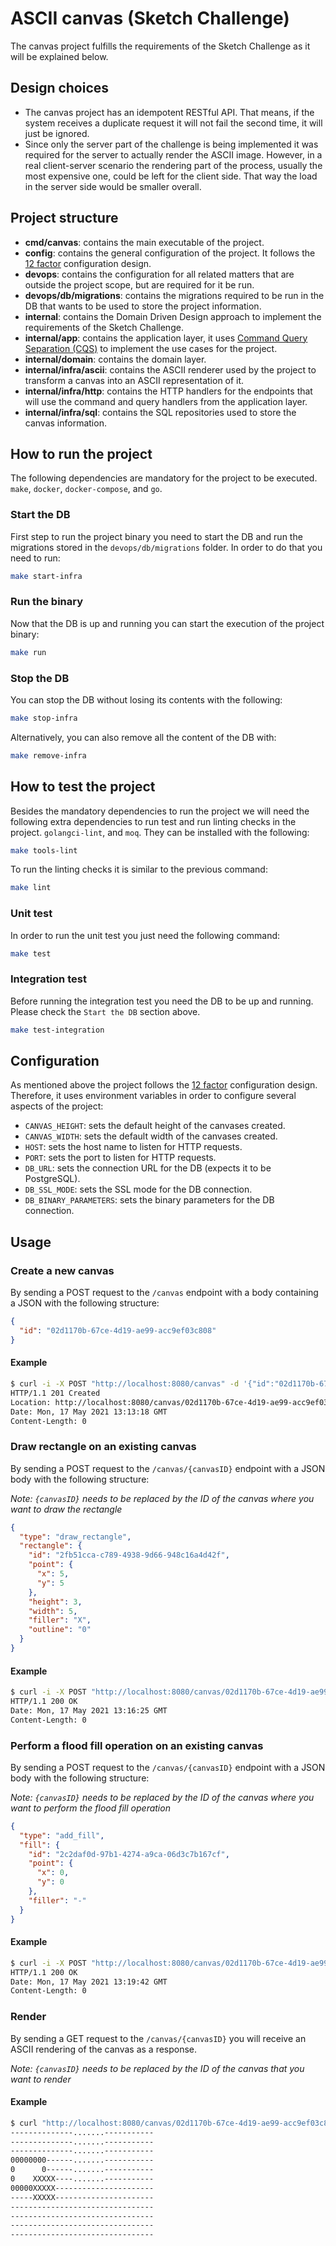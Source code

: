 # ASCII canvas (Sketch Challenge)

The canvas project fulfills the requirements of the Sketch Challenge as it will be explained below.

## Design choices

- The canvas project has an idempotent RESTful API. That means, if the system receives a duplicate request it will not fail the second time, it will just be ignored.
- Since only the server part of the challenge is being implemented it was required for the server to actually render the ASCII image. However, in a real client-server scenario the rendering part of the process, usually the most expensive one, could be left for the client side. That way the load in the server side would be smaller overall.

## Project structure

- **cmd/canvas**: contains the main executable of the project.
- **config**: contains the general configuration of the project. It follows the [12 factor](https://12factor.net/config) configuration design.
- **devops**: contains the configuration for all related matters that are outside the project scope, but are required for it be run.
- **devops/db/migrations**: contains the migrations required to be run in the DB that wants to be used to store the project information.
- **internal**: contains the Domain Driven Design approach to implement the requirements of the Sketch Challenge.
- **internal/app**: contains the application layer, it uses [Command Query Separation (CQS)](https://en.wikipedia.org/wiki/Command%E2%80%93query_separation) to implement the use cases for the project.
- **internal/domain**: contains the domain layer.
- **internal/infra/ascii**: contains the ASCII renderer used by the project to transform a canvas into an ASCII representation of it.
- **internal/infra/http**: contains the HTTP handlers for the endpoints that will use the command and query handlers from the application layer.
- **internal/infra/sql**: contains the SQL repositories used to store the canvas information.

## How to run the project

The following dependencies are mandatory for the project to be executed. `make`, `docker`, `docker-compose`, and `go`.

### Start the DB

First step to run the project binary you need to start the DB and run the migrations stored in the `devops/db/migrations` folder. In order to do that you need to run:

```bash
make start-infra
```

### Run the binary

Now that the DB is up and running you can start the execution of the project binary:

```bash
make run
```

### Stop the DB

You can stop the DB without losing its contents with the following:
```bash
make stop-infra
```

Alternatively, you can also remove all the content of the DB with:
```bash
make remove-infra
```

## How to test the project

Besides the mandatory dependencies to run the project we will need the following extra dependencies to run test and run linting checks in the project. `golangci-lint`, and `moq`. They can be installed with the following:

```bash
make tools-lint
```

To run the linting checks it is similar to the previous command:

```bash
make lint
```

### Unit test

In order to run the unit test you just need the following command:

```bash
make test
```

### Integration test

Before running the integration test you need the DB to be up and running. Please check the `Start the DB` section above.

```bash
make test-integration
```

## Configuration

As mentioned above the project follows the [12 factor](https://12factor.net/config) configuration design. Therefore, it uses environment variables in order to configure several aspects of the project:

* `CANVAS_HEIGHT`: sets the default height of the canvases created.
* `CANVAS_WIDTH`: sets the default width of the canvases created.
* `HOST`: sets the host name to listen for HTTP requests.
* `PORT`: sets the port to listen for HTTP requests.
* `DB_URL`: sets the connection URL for the DB (expects it to be PostgreSQL).
* `DB_SSL_MODE`: sets the SSL mode for the DB connection.
* `DB_BINARY_PARAMETERS`: sets the binary parameters for the DB connection.

## Usage

### Create a new canvas

By sending a POST request to the `/canvas` endpoint with a body containing a JSON with the following structure:
```json
{
  "id": "02d1170b-67ce-4d19-ae99-acc9ef03c808"
}
```

#### Example

```bash
$ curl -i -X POST "http://localhost:8080/canvas" -d '{"id":"02d1170b-67ce-4d19-ae99-acc9ef03c808"}'
HTTP/1.1 201 Created
Location: http://localhost:8080/canvas/02d1170b-67ce-4d19-ae99-acc9ef03c808
Date: Mon, 17 May 2021 13:13:18 GMT
Content-Length: 0
```

### Draw rectangle on an existing canvas

By sending a POST request to the `/canvas/{canvasID}` endpoint with a JSON body with the following structure:

*Note: `{canvasID}` needs to be replaced by the ID of the canvas where you want to draw the rectangle*

```json
{
  "type": "draw_rectangle",
  "rectangle": {
    "id": "2fb51cca-c789-4938-9d66-948c16a4d42f",
    "point": {
      "x": 5,
      "y": 5
    },
    "height": 3,
    "width": 5,
    "filler": "X",
    "outline": "0"
  }
}
```

#### Example

```bash
$ curl -i -X POST "http://localhost:8080/canvas/02d1170b-67ce-4d19-ae99-acc9ef03c808" -d '{"type":"draw_rectangle","rectangle":{"id":"2c6f53d6-49b3-4e69-8522-fa6b0f06e2f6","point":{"x":5,"y":5},"height":3,"width":5,"filler":"X","outline":"0"}}'
HTTP/1.1 200 OK
Date: Mon, 17 May 2021 13:16:25 GMT
Content-Length: 0
```


### Perform a flood fill operation on an existing canvas

By sending a POST request to the `/canvas/{canvasID}` endpoint with a JSON body with the following structure:

*Note: `{canvasID}` needs to be replaced by the ID of the canvas where you want to perform the flood fill operation*

```json
{
  "type": "add_fill",
  "fill": {
    "id": "2c2daf0d-97b1-4274-a9ca-06d3c7b167cf",
    "point": {
      "x": 0,
      "y": 0
    },
    "filler": "-"
  }
}
```

#### Example

```bash
$ curl -i -X POST "http://localhost:8080/canvas/02d1170b-67ce-4d19-ae99-acc9ef03c808" -d '{"type":"add_fill","fill":{"id":"2c6f33d6-49b3-6e69-8522-fa6b0f06e2f6","point":{"x":0,"y":0},"filler":"-"}}'
HTTP/1.1 200 OK
Date: Mon, 17 May 2021 13:19:42 GMT
Content-Length: 0
```

### Render

By sending a GET request to the `/canvas/{canvasID}` you will receive an ASCII rendering of the canvas as a response.

*Note: `{canvasID}` needs to be replaced by the ID of the canvas that you want to render*

#### Example

```bash
$ curl "http://localhost:8080/canvas/02d1170b-67ce-4d19-ae99-acc9ef03c808"
--------------.......-----------
--------------.......-----------
--------------.......-----------
00000000------.......-----------
0      0------.......-----------
0    XXXXX----.......-----------
00000XXXXX----------------------
-----XXXXX----------------------
--------------------------------
--------------------------------
--------------------------------
--------------------------------
```
